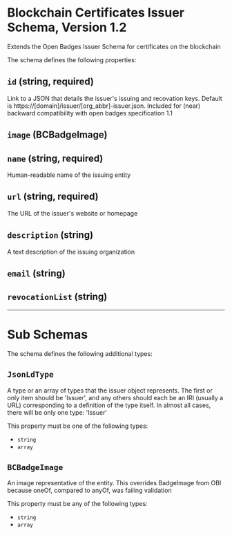 # Blockchain Certificates Issuer Schema, Version 1.2

Extends the Open Badges Issuer Schema for certificates on the blockchain

The schema defines the following properties:

## `id` (string, required)

Link to a JSON that details the issuer's issuing and recovation keys. Default is https://[domain]/issuer/[org_abbr]-issuer.json. Included for (near) backward compatibility with open badges specification 1.1

## `image` (BCBadgeImage)

## `name` (string, required)

Human-readable name of the issuing entity

## `url` (string, required)

The URL of the issuer's website or homepage

## `description` (string)

A text description of the issuing organization

## `email` (string)

## `revocationList` (string)

---

# Sub Schemas

The schema defines the following additional types:

## `JsonLdType` 

A type or an array of types that the issuer object represents. The first or only item should be 'Issuer', and any others should each be an IRI (usually a URL) corresponding to a definition of the type itself. In almost all cases, there will be only one type: 'Issuer'

This property must be one of the following types:

* `string`
* `array`

## `BCBadgeImage` 

An image representative of the entity. This overrides BadgeImage from OBI because oneOf, compared to anyOf, was failing validation

This property must be any of the following types:

* `string`
* `array`